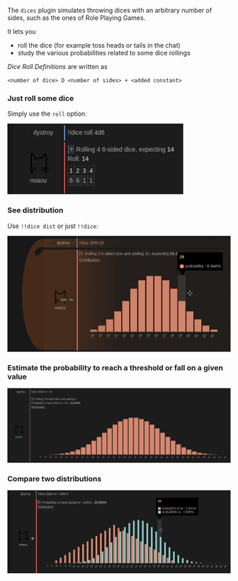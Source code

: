 The `dices` plugin simulates throwing dices with an arbitrary number of sides, such as the ones of Role Playing Games.

It lets you

* roll the dice (for example toss heads or tails in the chat)
* study the various probabilities related to some dice rollings

*Dice Roll Definitions* are written as

    <number of dice> D <number of sides> + <added constant>

### Just roll some dice

Simply use the `roll` option:

![dice](doc/dice_roll_def.png)

### See distribution

Use `!!dice dist` or just `!!dice`:

![dice](doc/dice_dist_def.png)

### Estimate the probability to reach a threshold or fall on a given value

![dice](doc/dice_dist_def_scalar.png)

### Compare two distributions

![dice](doc/dice_dist_def_def.png)


